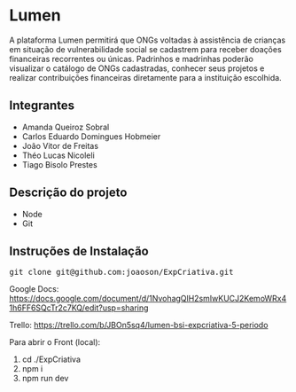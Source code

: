 # Lumen
A plataforma Lumen permitirá que ONGs voltadas à assistência de crianças em situação de vulnerabilidade social se cadastrem para receber doações financeiras recorrentes ou únicas. Padrinhos e madrinhas poderão visualizar o catálogo de ONGs cadastradas, conhecer seus projetos e realizar contribuições financeiras diretamente para a instituição escolhida.
<h2>Integrantes</h2>
<ul>
  <li>Amanda Queiroz Sobral</li>
  <li>Carlos Eduardo Domingues Hobmeier</li>
  <li>João Vitor de Freitas</li>
  <li>Théo Lucas Nicoleli</li>
  <li>Tiago Bisolo Prestes</li>
</ul>

<h2>Descrição do projeto</h2>
<ul>
  <li>Node</li>
  <li>Git</li>
</ul>
<h2>Instruções de Instalação</h2>
<pre>
git clone git@github.com:joaoson/ExpCriativa.git
</pre>

Google Docs:
https://docs.google.com/document/d/1NvohagQlH2smIwKUCJ2KemoWRx41h6FF6SQcTr2c7KQ/edit?usp=sharing

Trello:
https://trello.com/b/JBOn5sq4/lumen-bsi-expcriativa-5-periodo


Para abrir o Front (local):
1) cd ./ExpCriativa
2) npm i
3) npm run dev